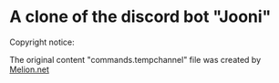 # A clone of the discord bot "Jooni"

Copyright notice:

The original content "commands.tempchannel" file was created by [Melion.net](https://git.melion.net/explore/projects)
